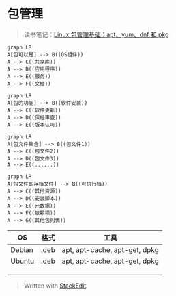 # 包管理
>读书笔记：[Linux 包管理基础：apt、yum、dnf 和 pkg](https://linux.cn/article-8782-1.html)
```mermaid
graph LR
A[包可以是] --> B((OS组件))
A --> C((共享库))
A --> D((应用程序))
A --> E((服务))
A --> F((文档))
```
```mermaid
graph LR
A[包的功能] --> B((软件安装))
A --> C((软件更新))
A --> D((保经审查))
A --> E((版本认可))
```
```mermaid
graph LR
A[包文件集合] --> B((包文件1))
A --> C((包文件2))
A --> D((包文件3))
A --> E((......))
```
```mermaid
graph LR
A[包文件即存档文件] --> B((可执行档))
A --> C((其他资源))
A --> D((安装脚本))
A --> E((元数据))
A --> F((依赖项))
A --> G((其他包列表))
```
|OS|格式|工具|
|--|--|--|
|Debian|.deb|apt, apt-cache, apt-get, dpkg|
|Ubuntu|.deb|apt, apt-cache, apt-get, dpkg|
||||
||||
||||




> Written with [StackEdit](https://stackedit.io/).
<!--stackedit_data:
eyJoaXN0b3J5IjpbLTE4OTA2MzM0MjQsLTE3OTQ5MjU5MjEsOT
czMTAxNzk0LDE5ODA5ODcwMTYsNzMwOTk4MTE2XX0=
-->